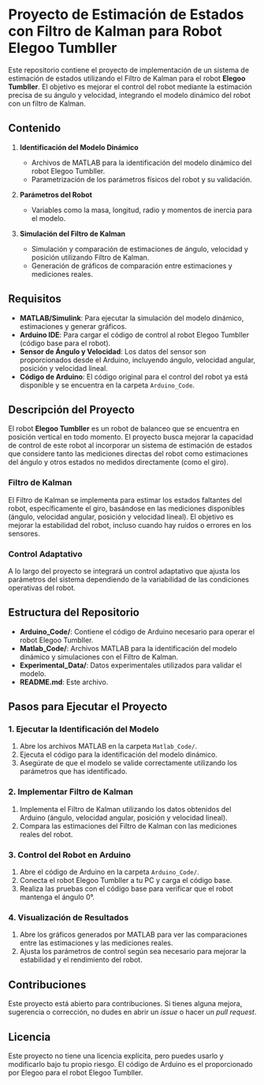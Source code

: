 # Proyecto de Estimación de Estados con Filtro de Kalman para Robot Elegoo Tumbller

Este repositorio contiene el proyecto de implementación de un sistema de estimación de estados utilizando el Filtro de Kalman para el robot **Elegoo Tumbller**. El objetivo es mejorar el control del robot mediante la estimación precisa de su ángulo y velocidad, integrando el modelo dinámico del robot con un filtro de Kalman.

## Contenido

1. **Identificación del Modelo Dinámico**
   - Archivos de MATLAB para la identificación del modelo dinámico del robot Elegoo Tumbller.
   - Parametrización de los parámetros físicos del robot y su validación.

2. **Parámetros del Robot**
   - Variables como la masa, longitud, radio y momentos de inercia para el modelo.

3. **Simulación del Filtro de Kalman**
   - Simulación y comparación de estimaciones de ángulo, velocidad y posición utilizando Filtro de Kalman.
   - Generación de gráficos de comparación entre estimaciones y mediciones reales.

## Requisitos

- **MATLAB/Simulink**: Para ejecutar la simulación del modelo dinámico, estimaciones y generar gráficos.
- **Arduino IDE**: Para cargar el código de control al robot Elegoo Tumbller (código base para el robot).
- **Sensor de Ángulo y Velocidad**: Los datos del sensor son proporcionados desde el Arduino, incluyendo ángulo, velocidad angular, posición y velocidad lineal.
- **Código de Arduino**: El código original para el control del robot ya está disponible y se encuentra en la carpeta `Arduino_Code`.

## Descripción del Proyecto

El robot **Elegoo Tumbller** es un robot de balanceo que se encuentra en posición vertical en todo momento. El proyecto busca mejorar la capacidad de control de este robot al incorporar un sistema de estimación de estados que considere tanto las mediciones directas del robot como estimaciones del ángulo y otros estados no medidos directamente (como el giro).

### Filtro de Kalman

El Filtro de Kalman se implementa para estimar los estados faltantes del robot, específicamente el giro, basándose en las mediciones disponibles (ángulo, velocidad angular, posición y velocidad lineal). El objetivo es mejorar la estabilidad del robot, incluso cuando hay ruidos o errores en los sensores.

### Control Adaptativo

A lo largo del proyecto se integrará un control adaptativo que ajusta los parámetros del sistema dependiendo de la variabilidad de las condiciones operativas del robot.

## Estructura del Repositorio

- **Arduino_Code/**: Contiene el código de Arduino necesario para operar el robot Elegoo Tumbller.
- **Matlab_Code/**: Archivos MATLAB para la identificación del modelo dinámico y simulaciones con el Filtro de Kalman.
- **Experimental_Data/**: Datos experimentales utilizados para validar el modelo.
- **README.md**: Este archivo.

## Pasos para Ejecutar el Proyecto

### 1. Ejecutar la Identificación del Modelo

1. Abre los archivos MATLAB en la carpeta `Matlab_Code/`.
2. Ejecuta el código para la identificación del modelo dinámico.
3. Asegúrate de que el modelo se valide correctamente utilizando los parámetros que has identificado.

### 2. Implementar Filtro de Kalman

1. Implementa el Filtro de Kalman utilizando los datos obtenidos del Arduino (ángulo, velocidad angular, posición y velocidad lineal).
2. Compara las estimaciones del Filtro de Kalman con las mediciones reales del robot.

### 3. Control del Robot en Arduino

1. Abre el código de Arduino en la carpeta `Arduino_Code/`.
2. Conecta el robot Elegoo Tumbller a tu PC y carga el código base.
3. Realiza las pruebas con el código base para verificar que el robot mantenga el ángulo 0°.

### 4. Visualización de Resultados

1. Abre los gráficos generados por MATLAB para ver las comparaciones entre las estimaciones y las mediciones reales.
2. Ajusta los parámetros de control según sea necesario para mejorar la estabilidad y el rendimiento del robot.

## Contribuciones

Este proyecto está abierto para contribuciones. Si tienes alguna mejora, sugerencia o corrección, no dudes en abrir un *issue* o hacer un *pull request*.

## Licencia

Este proyecto no tiene una licencia explícita, pero puedes usarlo y modificarlo bajo tu propio riesgo. El código de Arduino es el proporcionado por Elegoo para el robot Elegoo Tumbller.
